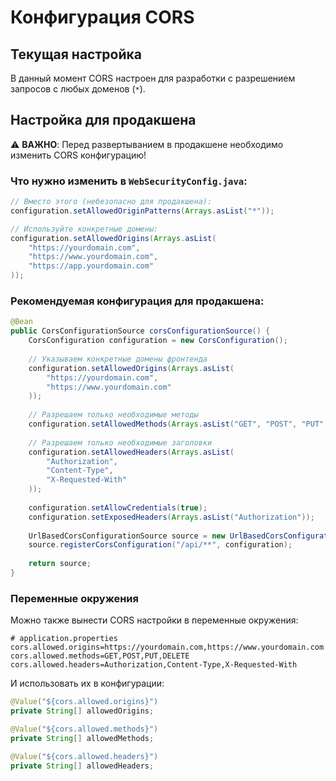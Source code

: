 # Конфигурация CORS

## Текущая настройка

В данный момент CORS настроен для разработки с разрешением запросов с любых доменов (`*`). 

## Настройка для продакшена

⚠️ **ВАЖНО**: Перед развертыванием в продакшене необходимо изменить CORS конфигурацию!

### Что нужно изменить в `WebSecurityConfig.java`:

```java
// Вместо этого (небезопасно для продакшена):
configuration.setAllowedOriginPatterns(Arrays.asList("*"));

// Используйте конкретные домены:
configuration.setAllowedOrigins(Arrays.asList(
    "https://yourdomain.com",
    "https://www.yourdomain.com",
    "https://app.yourdomain.com"
));
```

### Рекомендуемая конфигурация для продакшена:

```java
@Bean
public CorsConfigurationSource corsConfigurationSource() {
    CorsConfiguration configuration = new CorsConfiguration();
    
    // Указываем конкретные домены фронтенда
    configuration.setAllowedOrigins(Arrays.asList(
        "https://yourdomain.com",
        "https://www.yourdomain.com"
    ));
    
    // Разрешаем только необходимые методы
    configuration.setAllowedMethods(Arrays.asList("GET", "POST", "PUT", "DELETE"));
    
    // Разрешаем только необходимые заголовки
    configuration.setAllowedHeaders(Arrays.asList(
        "Authorization", 
        "Content-Type", 
        "X-Requested-With"
    ));
    
    configuration.setAllowCredentials(true);
    configuration.setExposedHeaders(Arrays.asList("Authorization"));
    
    UrlBasedCorsConfigurationSource source = new UrlBasedCorsConfigurationSource();
    source.registerCorsConfiguration("/api/**", configuration);
    
    return source;
}
```

### Переменные окружения

Можно также вынести CORS настройки в переменные окружения:

```properties
# application.properties
cors.allowed.origins=https://yourdomain.com,https://www.yourdomain.com
cors.allowed.methods=GET,POST,PUT,DELETE
cors.allowed.headers=Authorization,Content-Type,X-Requested-With
```

И использовать их в конфигурации:

```java
@Value("${cors.allowed.origins}")
private String[] allowedOrigins;

@Value("${cors.allowed.methods}")
private String[] allowedMethods;

@Value("${cors.allowed.headers}")
private String[] allowedHeaders;
``` 